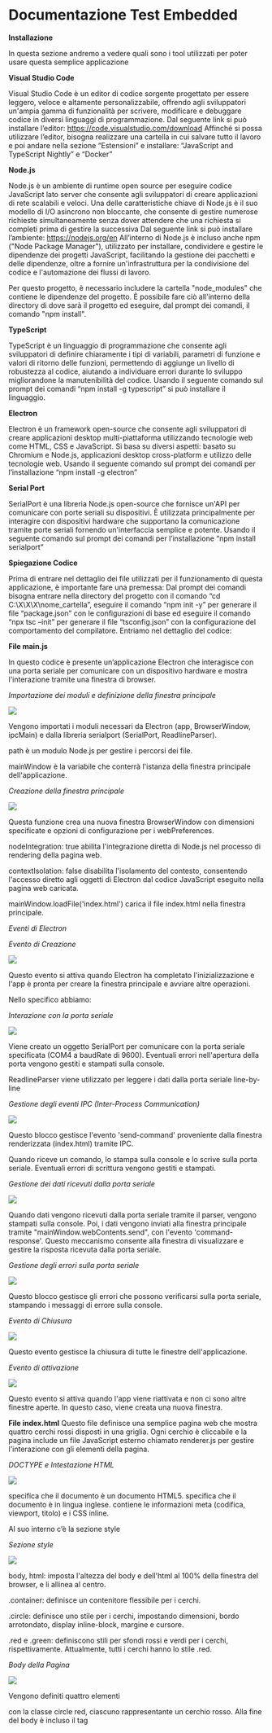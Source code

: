 # Documentazione Test Embedded
**Installazione**

In questa sezione andremo a vedere quali sono i tool utilizzati per poter usare questa semplice applicazione

**Visual Studio Code**

Visual Studio Code è un editor di codice sorgente progettato per essere leggero, veloce e altamente personalizzabile, offrendo agli sviluppatori un'ampia gamma di funzionalità per scrivere, modificare e debuggare codice in diversi linguaggi di programmazione.
Dal seguente link si può installare l’editor: https://code.visualstudio.com/download
Affinché si possa utilizzare l’editor, bisogna realizzare una cartella in cui salvare tutto il lavoro e poi andare nella sezione “Estensioni” e installare: “JavaScript and TypeScript Nightly”  e “Docker”

**Node.js**

Node.js è un ambiente di runtime open source per eseguire codice JavaScript lato server che consente agli sviluppatori di creare applicazioni di rete scalabili e veloci. Una delle caratteristiche chiave di Node.js è il suo modello di I/O asincrono non bloccante, che consente di gestire numerose richieste simultaneamente senza dover attendere che una richiesta si completi prima di gestire la successiva
Dal seguente link si può installare l’ambiente: https://nodejs.org/en
All’interno di Node.js è incluso anche npm ("Node Package Manager"), utilizzato per installare, condividere e gestire le dipendenze dei progetti JavaScript, facilitando la gestione dei pacchetti e delle dipendenze, oltre a fornire un'infrastruttura per la condivisione del codice e l'automazione dei flussi di lavoro.

Per questo progetto, è necessario includere la cartella "node_modules" che contiene le dipendenze del progetto. È possibile fare ciò all'interno della directory di dove sarà il progetto ed eseguire, dal prompt dei comandi, il comando "npm install".

**TypeScript**

TypeScript è un linguaggio di programmazione che consente agli sviluppatori di definire chiaramente i tipi di variabili, parametri di funzione e valori di ritorno delle funzioni, permettendo di aggiunge un livello di robustezza al codice, aiutando a individuare errori durante lo sviluppo migliorandone la manutenibilità del codice.
Usando il seguente comando sul prompt dei comandi “npm install -g typescript” si può installare il linguaggio. 

**Electron**

Electron è un framework open-source che consente agli sviluppatori di creare applicazioni desktop multi-piattaforma utilizzando tecnologie web come HTML, CSS e JavaScript. Si basa su diversi aspetti: basato su Chromium e Node.js, applicazioni desktop cross-platform e utilizzo delle tecnologie web.
Usando il seguente comando sul prompt dei comandi per l’installazione “npm install -g electron”


**Serial Port**

SerialPort è una libreria Node.js open-source che fornisce un'API per comunicare con porte seriali su dispositivi. È utilizzata principalmente per interagire con dispositivi hardware che supportano la comunicazione tramite porte seriali fornendo un'interfaccia semplice e potente.
Usando il seguente comando sul prompt dei comandi per l’installazione “npm install serialport”


**Spiegazione Codice**

Prima di entrare nel dettaglio dei file utilizzati per il funzionamento di questa applicazione, è importante fare una premessa:
Dal prompt dei comandi bisogna entrare nella directory del progetto con il comando “cd C:\X\X\X\nome_cartella”, eseguire il comando “npm init -y” per generare il file “package.json” con le configurazioni di base ed eseguire il comando “npx tsc –init” per generare il file “tsconfig.json” con la configurazione del comportamento del compilatore.
Entriamo nel dettaglio del codice:

**File main.js**

In questo codice è presente un’applicazione Electron che interagisce con una porta seriale per comunicare con un dispositivo hardware e mostra l'interazione tramite una finestra di browser.

*Importazione dei moduli e definizione della finestra principale*

![](images/importazione_dei_moduli_e_definizione_della_finestra_principale.png)

Vengono importati i moduli necessari da Electron (app, BrowserWindow, ipcMain) e dalla libreria serialport (SerialPort, ReadlineParser).

path è un modulo Node.js per gestire i percorsi dei file.

mainWindow è la variabile che conterrà l'istanza della finestra principale dell'applicazione.

*Creazione della finestra principale*

![](images/creazione_finestra_principale.png)

Questa funzione crea una nuova finestra BrowserWindow con dimensioni specificate e opzioni di configurazione per i webPreferences.

nodeIntegration: true abilita l'integrazione diretta di Node.js nel processo di rendering della pagina web.

contextIsolation: false disabilita l'isolamento del contesto, consentendo l'accesso diretto agli oggetti di Electron dal codice JavaScript eseguito nella pagina web caricata.

mainWindow.loadFile('index.html') carica il file index.html nella finestra principale.

*Eventi di Electron*

*Evento di Creazione*

![](images/creazione_evento_Electron_ready.png)

Questo evento si attiva quando Electron ha completato l'inizializzazione e l'app è pronta per creare la finestra principale e avviare altre operazioni.

Nello specifico abbiamo:

*Interazione con la porta seriale*

![](images/interazione_con_la_porta_seriale.png)

Viene creato un oggetto SerialPort per comunicare con la porta seriale specificata (COM4 a baudRate di 9600). Eventuali errori nell'apertura della porta vengono gestiti e stampati sulla console.

ReadlineParser viene utilizzato per leggere i dati dalla porta seriale line-by-line

*Gestione degli eventi IPC (Inter-Process Communication)*

![](images/gestione_degli_eventi_ipc.png)

Questo blocco gestisce l'evento 'send-command' proveniente dalla finestra renderizzata (index.html) tramite IPC.

Quando riceve un comando, lo stampa sulla console e lo scrive sulla porta seriale. Eventuali errori di scrittura vengono gestiti e stampati.

*Gestione dei dati ricevuti dalla porta seriale*

![](images/gestione_dei_dati_ricevuti_dalla_porta_seriale.png)

Quando dati vengono ricevuti dalla porta seriale tramite il parser, vengono stampati sulla console. Poi, i dati vengono inviati alla finestra principale tramite "mainWindow.webContents.send", con l'evento 'command-response'. Questo meccanismo consente alla finestra di visualizzare e gestire la risposta ricevuta dalla porta seriale.

*Gestione degli errori sulla porta seriale*

![](images/gestione_degli_errori_sulla_porta_seriale.png)

Questo blocco gestisce gli errori che possono verificarsi sulla porta seriale, stampando i messaggi di errore sulla console.

*Evento di Chiusura*

![](images/chiusura_delle_finestre_evento.png)

Questo evento gestisce la chiusura di tutte le finestre dell'applicazione. 

*Evento di attivazione*

![](images/attivazione_evento.png)

Questo evento si attiva quando l'app viene riattivata e non ci sono altre finestre aperte. In questo caso, viene creata una nuova finestra.

**File index.html**
Questo file definisce una semplice pagina web che mostra quattro cerchi rossi disposti in una griglia. Ogni cerchio è cliccabile e la pagina include un file JavaScript esterno chiamato renderer.js per gestire l'interazione con gli elementi della pagina.

*DOCTYPE e Intestazione HTML*

![](images/doctype_e_intestazione_html.png)

<!DOCTYPE html> specifica che il documento è un documento HTML5.

<html lang="en"> specifica che il documento è in lingua inglese.

<head> contiene le informazioni meta (codifica, viewport, titolo) e i CSS inline.

Al suo interno c’è la sezione style

*Sezione style*

![](images/sezione_style.png)

body, html: imposta l'altezza del body e dell'html al 100% della finestra del browser, e li allinea al centro.

.container: definisce un contenitore flessibile per i cerchi.

.circle: definisce uno stile per i cerchi, impostando dimensioni, bordo arrotondato, display inline-block, margine e cursore.

.red e .green: definiscono stili per sfondi rossi e verdi per i cerchi, rispettivamente. Attualmente, tutti i cerchi hanno lo stile .red.

*Body della Pagina*

![](images/body_della_pagina.png)

Vengono definiti quattro elementi <div> con la classe circle red, ciascuno rappresentante un cerchio rosso.
Alla fine del body è incluso il tag <script> che importa il file JavaScript esterno renderer.js. Questo file conterrà il codice per gestire l'interazione degli utenti con i cerchi nella pagina.

**File renderer.js**
Questo file viene eseguito all'interno di un processo di rendering in un'applicazione Electron. Esso gestisce l'interazione degli utenti con cerchi cliccabili sulla pagina HTML e comunica con il processo principale di Electron utilizzando IPC (Inter-Process Communication).

*Importazione di ipcRenderer*

![](images/Importazione_di_ipcRenderer.png)

ipcRenderer è un modulo di Electron che permette al processo di rendering di comunicare con il processo principale di Electron utilizzando IPC.

*Evento 'DOMContentLoaded'*

![](images/Evento_'DOMContentLoaded'.png)

Questo evento si attiva quando il documento HTML è completamente caricato e analizzato, consentendo di interagire con gli elementi della pagina in modo sicuro, dove document.querySelectorAll('.circle') seleziona tutti gli elementi della pagina che hanno la classe CSS circle e li memorizza in una NodeList chiamata circles.


*Iterazione sui cerchi e gestione dei clic*

![](images/iterazione_sui_cerchi_e_gestione_dei_clic.png)

forEach viene utilizzato per iterare su ogni cerchio selezionato.

circle.addEventListener('click', () => { ... }) assegna un gestore di eventi al click su ciascun cerchio.

All’interno troviamo:

.currentState determina lo stato attuale del cerchio in base alla presenza della classe green (1 se è verde, altrimenti 0).

.newState calcola il nuovo stato opposto di quello attuale.

.circle.classList.toggle('green', newState === '1') e circle.classList.toggle('red', newState === '0') aggiornano visivamente il cerchio al nuovo stato.

.command viene formato come una stringa che rappresenta il comando da inviare al processo principale di Electron.

.ipcRenderer.send('send-command', command) invia il comando tramite IPC al processo principale di Electron per la gestione della comunicazione seriale o di altro tipo.

*Gestione della risposta del comando*

![](images/gestione_della_risposta_del_comando.png)

ipcRenderer.on('command-response', ...) ascolta per l'evento 'command-response' inviato dal processo principale di Electron in risposta al comando inviato.

Quando riceve la risposta, gestisce la risposta aggiornando visivamente lo stato dei cerchi in base alla risposta ricevuta.

Al suo interno troviamo un controllo che ci dice che se la risposta contiene '+OK', aggiorna visivamente il cerchio in base allo stato ricevuto (state === '1' per verde, state === '0' per rosso).

**Funzionamento**

Dal prompt dei comandi bisogna entrare nella directory del progetto con il comando “cd C:\X\X\X\nome_cartella” (oppure si può sfruttare il terminale che offre Visual Studio Code cliccando su “Terminal” dove è già impostato nella directory del progetto)
Eseguiamo il comando "npm install” per installare le dipendenze utilizzate.

![](images/installazione_dipendenze.png)

Eseguiamo il comando “npm start” per avviare il tutto

![](images/avvio_applicazione.png)

Vediamo come le richieste vengano eseguite e il colore dei cerchi cambi

![](images/esempio_funzionamento.png)

Anche quando vogliamo far diventare rosso i cerchi, le richieste rispondono correttamente:

![](images/esempio_funzionamento1.png)

Per uscire, basta semplicemente chiudere la finestra

![](images/Chiusura_applicazione.png)

**Realizzazione Eseguibile**

È possibile realizzare un file eseguibile dell’applicazione di cui abbiamo visto precedentemente il suo funzionamento.
Dal prompt dei comandi bisogna entrare nella directory del progetto con il comando “cd C:\X\X\X\nome_cartella” (oppure si può sfruttare il terminale che offre Visual Studio Code cliccando su “Terminal” dove è già impostato nella directory del progetto), installare le dipendenze con il comando “npm install”, installare il pacchetto con il comando "npm install -g electron-packager" ed infine digitare il comando “electron-packager . --platform=win32 --arch=x64” (modificando “—platform” e “—arch” in base alle necessità) per realizzare il file eseguibile che sarà inserito nella directory del progetto.

**Sezione Extra**
È possibile utilizzare, per questa applicazione, anche Docker.

Docker è una piattaforma open source progettata per automatizzare la distribuzione, il test e il deployment delle applicazioni all'interno di container software. Un container è un'unità leggera e portatile che contiene tutto il necessario per eseguire un'applicazione, inclusi il codice, le librerie, le dipendenze e le configurazioni.
Dal seguente link è possibile scaricare l’applicazione: https://www.docker.com/products/docker-desktop/ 

È importante che l’utilizzo di docker dev’essere fatto con una versione di windows 10 o 11 enterprise o pro e bisogna azionare le funzionalità di “Hyper-V” e “Virtual Machine Platform” (aprendo PowerShell come amministratore, eseguire questo comando “dism.exe /online /get-features /format:table” per visualizzare un elenco di tutte le funzionalità che possono essere abilitate.

Per abilitare una funzionalità, eseguire il seguente comando: “dism.exe /online /enable-feature /featurename:nome_funzionalità_d’abilitare /all /norestart” e riavviare il pc per confermare le abilità attivate)

Con Docker è possibile realizzare dei file chiamati “Dockerfile”. 

I Dockerfile sono dei file di configurazione usati da Docker per creare un'immagine Docker. Un'immagine Docker è un pacchetto leggero e autonomo che include tutto il necessario per eseguire un'applicazione: codice, runtime, librerie e impostazioni di configurazione.















